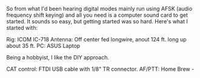 So from what I'd been hearing digital modes mainly run using AFSK (audio frequency shift keying) and all you need is a computer sound card to get started. It sounds so easy, but getting started was so hard.
Here's what I started with:

Rig: ICOM IC-718
Antenna: Off center fed longwire, anout 124 ft. long up about 35 ft.
PC: ASUS Laptop

Being a hobbyist, I like the DIY approach.

CAT control: FTDI USB cable with 1/8" TR connector.
AF/PTT: Home Brew -
